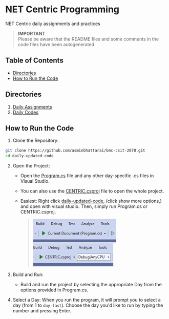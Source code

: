 # NET Centric Programming

NET Centric daily assignments and practices

> **IMPORTANT** \
> Please be aware that the README files and some comments in the code files have been autogenerated.

## Table of Contents

- [Directories](#directories)
- [How to Run the Code](#how-to-run-the-code)

## Directories

1. [Daily Assignments](./daily-assignments/)
2. [Daily Codes](./daily-updated-code/)

## How to Run the Code

1. Clone the Repository:

```bash
git clone https://github.com/asminbhattarai/bmc-csit-2078.git
cd daily-updated-code
```

2. Open the Project:

    - Open the [Program.cs](./daily-updated-code/Program.cs) file and any other day-specific .cs files in Visual Studio.

    - You can also use the [CENTRIC.csproj](./daily-updated-code/CENTRIC.csproj) file to open the whole project.

    - Easiest: Right click [daily-updated-code](./daily-updated-code), (click show more options,) and open with visual studio. Then, simply run Program.cs or CENTRIC.csproj.
    
        > ![Screenshot2](./screenshots/2.png)
        > ![Screenshot1](./screenshots/1.png). 

3. Build and Run:

    - Build and run the project by selecting the appropriate Day from the options provided in Program.cs.

4. Select a Day: When you run the program, it will prompt you to select a day (from 1 to `day-last`). Choose the day you'd like to run by typing the number and pressing Enter.